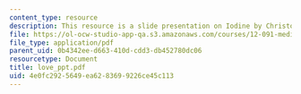 ```yaml
---
content_type: resource
description: This resource is a slide presentation on Iodine by Christopher Love.
file: https://ol-ocw-studio-app-qa.s3.amazonaws.com/courses/12-091-medical-geology-geochemistry-an-exposure-january-iap-2006/4e0fc2925649ea6283699226ce45c113_love_ppt.pdf
file_type: application/pdf
parent_uid: 0b4342ee-d663-410d-cdd3-db452780dc06
resourcetype: Document
title: love_ppt.pdf
uid: 4e0fc292-5649-ea62-8369-9226ce45c113
---
```

